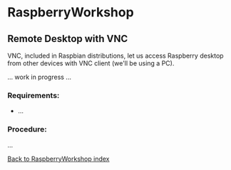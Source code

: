 # RaspberryWorkshop

## Remote Desktop with VNC

VNC, included in Raspbian distributions, let us access Raspberry desktop from other devices with VNC client (we'll be using a PC).

... work in progress ...

### Requirements:

- ...

### Procedure:

...

[Back to RaspberryWorkshop index](https://github.com/DiegoMartinezGlez/RaspberryWorkshop)
